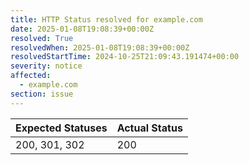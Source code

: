 ```yaml
---
title: HTTP Status resolved for example.com
date: 2025-01-08T19:08:39+00:00Z
resolved: True
resolvedWhen: 2025-01-08T19:08:39+00:00Z
resolvedStartTime: 2024-10-25T21:09:43.191474+00:00
severity: notice
affected:
  - example.com
section: issue
---
```


| Expected Statuses | Actual Status  |
|-------------------|----------------|
| 200, 301, 302 | 200 |
